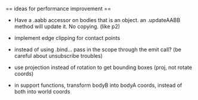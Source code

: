 == ideas for performance improvement ==

* Have a .aabb accessor on bodies that is an object. an .updateAABB method will update it. No copying. (like p2)
* implement edge clipping for contact points
* instead of using .bind... pass in the scope through the emit call? (be careful about unsubscribe troubles)

* use projection instead of rotation to get bounding boxes (proj, not rotate coords)
* in support functions, transform bodyB into bodyA coords, instead of both into world coords
